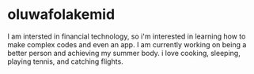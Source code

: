 # oluwafolakemid
I am intersted in financial technology, so i'm interested in learning how to make complex codes and even an app. I am currently working on being a better person and achieving my summer body. i love cooking, sleeping, playing tennis, and catching flights.
